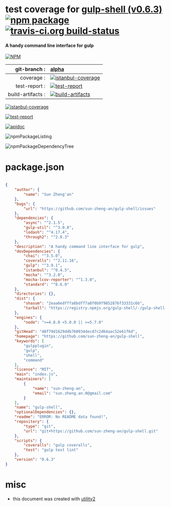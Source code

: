 # test coverage for  [gulp-shell (v0.6.3)](https://github.com/sun-zheng-an/gulp-shell)  [![npm package](https://img.shields.io/npm/v/npmtest-gulp-shell.svg?style=flat-square)](https://www.npmjs.org/package/npmtest-gulp-shell) [![travis-ci.org build-status](https://api.travis-ci.org/npmtest/node-npmtest-gulp-shell.svg)](https://travis-ci.org/npmtest/node-npmtest-gulp-shell)
#### A handy command line interface for gulp

[![NPM](https://nodei.co/npm/gulp-shell.png?downloads=true)](https://www.npmjs.com/package/gulp-shell)

| git-branch : | [alpha](https://github.com/npmtest/node-npmtest-gulp-shell/tree/alpha)|
|--:|:--|
| coverage : | [![istanbul-coverage](https://npmtest.github.io/node-npmtest-gulp-shell/build/coverage.badge.svg)](https://npmtest.github.io/node-npmtest-gulp-shell/build/coverage.html/index.html)|
| test-report : | [![test-report](https://npmtest.github.io/node-npmtest-gulp-shell/build/test-report.badge.svg)](https://npmtest.github.io/node-npmtest-gulp-shell/build/test-report.html)|
| build-artifacts : | [![build-artifacts](https://npmtest.github.io/node-npmtest-gulp-shell/glyphicons_144_folder_open.png)](https://github.com/npmtest/node-npmtest-gulp-shell/tree/gh-pages/build)|

[![istanbul-coverage](https://npmtest.github.io/node-npmtest-gulp-shell/build/screenCapture.buildCustomOrg.browser.coverage.html.png)](https://npmtest.github.io/node-npmtest-gulp-shell/build/coverage.html/index.html)

[![test-report](https://npmtest.github.io/node-npmtest-gulp-shell/build/screenCapture.buildCustomOrg.browser.%252Fhome%252Ftravis%252Fbuild%252Fnpmtest%252Fnode-npmtest-gulp-shell%252Ftmp%252Fbuild%252Ftest-report.html.png)](https://npmtest.github.io/node-npmtest-gulp-shell/build/test-report.html)

[![apidoc](https://npmdoc.github.io/node-npmdoc-gulp-shell/build/screenCapture.buildApidoc.browser.%252Fhome%252Ftravis%252Fbuild%252Fnpmdoc%252Fnode-npmdoc-gulp-shell%252Ftmp%252Fbuild%252Fapidoc.html.png)](https://npmdoc.github.io/node-npmdoc-gulp-shell/build/apidoc.html)

![npmPackageListing](https://npmtest.github.io/node-npmtest-gulp-shell/build/screenCapture.npmPackageListing.svg)

![npmPackageDependencyTree](https://npmtest.github.io/node-npmtest-gulp-shell/build/screenCapture.npmPackageDependencyTree.svg)



# package.json

```json

{
    "author": {
        "name": "Sun Zheng'an"
    },
    "bugs": {
        "url": "https://github.com/sun-zheng-an/gulp-shell/issues"
    },
    "dependencies": {
        "async": "^2.1.5",
        "gulp-util": "^3.0.8",
        "lodash": "^4.17.4",
        "through2": "^2.0.3"
    },
    "description": "A handy command line interface for gulp",
    "devDependencies": {
        "chai": "^3.5.0",
        "coveralls": "^2.11.16",
        "gulp": "^3.9.1",
        "istanbul": "^0.4.5",
        "mocha": "^3.2.0",
        "mocha-lcov-reporter": "^1.3.0",
        "standard": "^8.6.0"
    },
    "directories": {},
    "dist": {
        "shasum": "2eaa6edfffa8bdff7a8f0b9f9852876f33331c6b",
        "tarball": "https://registry.npmjs.org/gulp-shell/-/gulp-shell-0.6.3.tgz"
    },
    "engines": {
        "node": ">=4.8.0 <5.0.0 || >=5.7.0"
    },
    "gitHead": "48f79d1629ddb760934decd7c2d64aac52e61f6d",
    "homepage": "https://github.com/sun-zheng-an/gulp-shell",
    "keywords": [
        "gulpplugin",
        "gulp",
        "shell",
        "command"
    ],
    "license": "MIT",
    "main": "index.js",
    "maintainers": [
        {
            "name": "sun-zheng-an",
            "email": "sun.zheng.an.0@gmail.com"
        }
    ],
    "name": "gulp-shell",
    "optionalDependencies": {},
    "readme": "ERROR: No README data found!",
    "repository": {
        "type": "git",
        "url": "git+https://github.com/sun-zheng-an/gulp-shell.git"
    },
    "scripts": {
        "coveralls": "gulp coveralls",
        "test": "gulp test lint"
    },
    "version": "0.6.3"
}
```



# misc
- this document was created with [utility2](https://github.com/kaizhu256/node-utility2)
